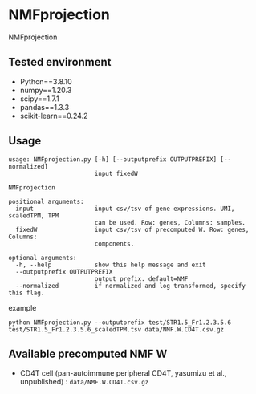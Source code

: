 # NMFprojection
NMFprojection

## Tested environment

- Python==3.8.10
- numpy==1.20.3
- scipy==1.7.1
- pandas==1.3.3
- scikit-learn==0.24.2

## Usage

```
usage: NMFprojection.py [-h] [--outputprefix OUTPUTPREFIX] [--normalized]
                        input fixedW

NMFprojection

positional arguments:
  input                 input csv/tsv of gene expressions. UMI, scaledTPM, TPM
                        can be used. Row: genes, Columns: samples.
  fixedW                input csv/tsv of precomputed W. Row: genes, Columns:
                        components.

optional arguments:
  -h, --help            show this help message and exit
  --outputprefix OUTPUTPREFIX
                        output prefix. default=NMF
  --normalized          if normalized and log transformed, specify this flag.
```

example
```
python NMFprojection.py --outputprefix test/STR1.5_Fr1.2.3.5.6 test/STR1.5_Fr1.2.3.5.6_scaledTPM.tsv data/NMF.W.CD4T.csv.gz
```

## Available precomputed NMF W

- CD4T cell (pan-autoimmune peripheral CD4T, yasumizu et al., unpublished) : `data/NMF.W.CD4T.csv.gz`